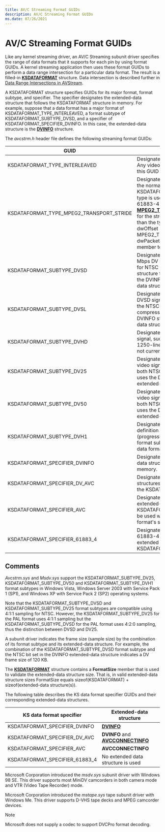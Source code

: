 ```yaml
---
title: AV/C Streaming Format GUIDs
description: AV/C Streaming Format GUIDs
ms.date: 07/26/2021
---
```


# AV/C Streaming Format GUIDs

Like any kernel streaming driver, an AV/C Streaming subunit driver specifies the range of data formats that it supports for each pin by using format GUIDs. A kernel streaming application then uses these format GUIDs to perform a data range intersection for a particular data format. The result is a filled-in [**KSDATAFORMAT**](/windows-hardware/drivers/ddi/ks/ns-ks-ksdataformat) structure. Data intersection is described further in [Data Range Intersections in AVStream](./data-range-intersections-in-avstream.md).

A KSDATAFORMAT structure specifies GUIDs for its major format, format subtype, and specifier. The specifier designates the extended-data structure that follows the KSDATAFORMAT structure in memory. For example, suppose that a data format has a major format of KSDATAFORMAT_TYPE_INTERLEAVED, a format subtype of KSDATAFORMAT_SUBTYPE_DVSD, and a specifier of KSDATAFORMAT_SPECIFIER_DVINFO. In this case, the extended-data structure is the [**DVINFO**](/windows-hardware/drivers/ddi/avcstrm/ns-avcstrm-_dvinfo) structure.

The *avcstrm.h* header file defines the following streaming format GUIDs:

| GUID | Description |
|--|--|
| KSDATAFORMAT_TYPE_INTERLEAVED | Designates an interleaved audio and video signal. Any video stream that contains audio should specify this GUID as the stream's type. |
| KSDATAFORMAT_TYPE_MPEG2_TRANSPORT_STRIDE | Designates an MPEG2 stream type that deviates from the normal 188-byte MPEG2 packet size. The KSDATAFORMAT_TYPE_MPEG2_TRANSPORT_STRIDE type is used with streams that conform to the IEC 61883-4 specification. These streams use the [**MPEG2_TRANSPORT_STRIDE**](/windows-hardware/drivers/ddi/bdatypes/ns-bdatypes-_mpeg2_transport_stride) structure that allows for the stream to describe the format that is different than the typical 188 byte packet. For example, the dwOffset member of the MPEG2_TRANSPORT_STRIDE would be set to 4, the dwPacketLength member to 188, and the dwStride member to 192. |
| KSDATAFORMAT_SUBTYPE_DVSD | Designates an IEC 61883-2 standard-definition 25-Mbps DV signal that uses a 4:1:1 sampling structure for NTSC signals or that uses a 4:2:0 sampling structure for PAL signals. This format subtype uses the DVINFO structure as the data format's extended-data structure. |
| KSDATAFORMAT_SUBTYPE_DVSL | Designates an IEC 61883-3 long-play 12.5-Mbps DVSD signal, which has the same number of lines as the NTSC or PAL signal but implements a higher compression ratio. This format subtype uses the DVINFO structure as the data format's extended-data structure. |
| KSDATAFORMAT_SUBTYPE_DVHD | Designates an IEC 61883-3 high-definition DV signal, such as a 1125-line 60-Hz NTSC signal or a 1250-line 50-Hz PAL signal. This format subtype is not currently supported. |
| KSDATAFORMAT_SUBTYPE_DV25 | Designates an SMPTE 314M 25-Mbps DVCPRO video signal that uses a 4:1:1 sampling structure for both NTSC and PAL signals. This format subtype uses the DVINFO structure as the data format's extended-data structure. |
| KSDATAFORMAT_SUBTYPE_DV50 | Designates an SMPTE 314M 50-Mbps DVCPRO50 video signal that uses a 4:2:2 sample structure for both NTSC and PAL signals. This format subtype uses the DVINFO structure as the data format's extended-data structure. |
| KSDATAFORMAT_SUBTYPE_DVH1 | Designates an SMPTE 370M 100-Mbps high-definition DV video signal, such as a 720p (progressive) or a 1080i (interlaced) signal. This format subtype uses the DVINFO structure as the data format's extended-data structure. |
| KSDATAFORMAT_SPECIFIER_DVINFO | Designates the DVINFO structure as the extended-data structure following the KSDATAFORMAT in memory. |
| KSDATAFORMAT_SPECIFIER_DV_AVC | Designates the DVINFO and AVCCONNECTINFO structures as the extended-data structures following the KSDATAFORMAT in memory. |
| KSDATAFORMAT_SPECIFIER_AVC | Designates the AVCCONNECTINFO structure as the extended-data structure following the KSDATAFORMAT in memory. This specifier may also be used with an MPEG2TS format, depending on the format's subtype. |
| KSDATAFORMAT_SPECIFIER_61883_4 | Designates an MPEG2-TS format that follows the IEC 61883-4 protocol. This specifier does not use any extended data structure to follow the KSDATAFORMAT in memory. |

## Comments

*Avcstrm.sys* and *Msdv.sys* support the KSDATAFORMAT_SUBTYPE_DV25, KSDATAFORMAT_SUBTYPE_DV50 and KSDATAFORMAT_SUBTYPE_DVH1 format subtypes in Windows Vista, Windows Server 2003 with Service Pack 1 (SP1), and Windows XP with Service Pack 2 (SP2) operating systems.

Note that the KSDATAFORMAT_SUBTYPE_DVSD and KSDATAFORMAT_SUBTYPE_DV25 format subtypes are compatible using 4:1:1 sampling for NTSC. However, the KSDATAFORMAT_SUBTYPE_DV25 for the PAL format uses 4:1:1 sampling but the KSDATAFORMAT_SUBTYPE_DVSD for the PAL format uses 4:2:0 sampling, thus the distinction between DVSD and DV25.

A subunit driver indicates the frame size (sample size) by the combination of its format subtype and its extended-data structure. For example, the combination of the KSDATAFORMAT_SUBTYPE_DVSD format subtype and the NTSC bit set in the DVINFO extended-data structure indicates a DV frame size of 120 KB.

The [**KSDATAFORMAT**](/windows-hardware/drivers/ddi/ks/ns-ks-ksdataformat) structure contains a **FormatSize** member that is used to validate the extended-data structure size. That is, in valid extended-data structure sizes FormatSize equals sizeof(KSDATAFORMAT) + sizeof(extended-data structure(s)).

The following table describes the KS data format specifier GUIDs and their corresponding extended-data structures.

| KS data format specifier | Extended-data structure |
|--|--|
| KSDATAFORMAT_SPECIFIER_DVINFO | [**DVINFO**](/windows-hardware/drivers/ddi/avcstrm/ns-avcstrm-_dvinfo) |
| KSDATAFORMAT_SPECIFIER_DV_AVC | **DVINFO** and [**AVCCONNECTINFO**](/windows-hardware/drivers/ddi/avc/ns-avc-_avcconnectinfo) |
| KSDATAFORMAT_SPECIFIER_AVC | **AVCCONNECTINFO** |
| KSDATAFORMAT_SPECIFIER_61883_4 | No extended data structure is used |

Microsoft Corporation introduced the *msdv.sys* subunit driver with Windows 98 SE. This driver supports most MiniDV camcorders in both camera mode and VTR (Video Tape Recorder) mode.

Microsoft Corporation introduced the *mstape.sys* tape subunit driver with Windows Me. This driver supports D-VHS tape decks and MPEG camcorder devices.

> [!NOTE]
> Microsoft does not supply a codec to support DVCPro format decoding.
